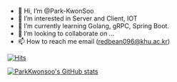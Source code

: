 - 👋 Hi, I’m @Park-KwonSoo
- 👀 I’m interested in Server and Client, IOT
- 🌱 I’m currently learning Golang, gRPC, Spring Boot.
- 💞️ I’m looking to collaborate on ...
- 📫 How to reach me email (redbean096@khu.ac.kr)

<!---
Park-KwonSoo/Park-KwonSoo is a ✨ special ✨ repository because its `README.md` (this file) appears on your GitHub profile.
You can click the Preview link to take a look at your changes.
--->

[![Hits](https://hits.seeyoufarm.com/api/count/incr/badge.svg?url=https%3A%2F%2Fgithub.com%2FPark-Kwonsoo&count_bg=%2300B28B&title_bg=%23555555&icon=bitcoin.svg&icon_color=%2323C633&title=hits&edge_flat=false)](https://hits.seeyoufarm.com)

[![ParkKwonsoo's GitHub stats](https://github-readme-stats.vercel.app/api?username=Park-KwonSoo)](https://github.com/anuraghazra/github-readme-stats)
